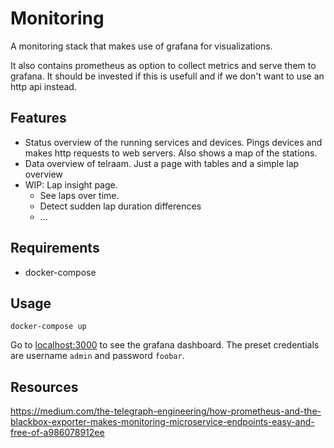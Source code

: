 # Monitoring

A monitoring stack that makes use of grafana for visualizations.

It also contains prometheus as option to collect metrics and serve them to grafana.
It should be invested if this is usefull and if we don't want to use an http api instead.

## Features

- Status overview of the running services and devices. Pings devices and makes http requests to web servers. Also shows a map of the stations.
- Data overview of telraam. Just a page with tables and a simple lap overview
- WIP: Lap insight page. 
  - See laps over time. 
  - Detect sudden lap duration differences
  - ...

## Requirements

- docker-compose

## Usage

```
docker-compose up
```

Go to [localhost:3000](http://localhost:3000) to see the grafana dashboard.
The preset credentials are username `admin` and password `foobar`.


## Resources


https://medium.com/the-telegraph-engineering/how-prometheus-and-the-blackbox-exporter-makes-monitoring-microservice-endpoints-easy-and-free-of-a986078912ee
